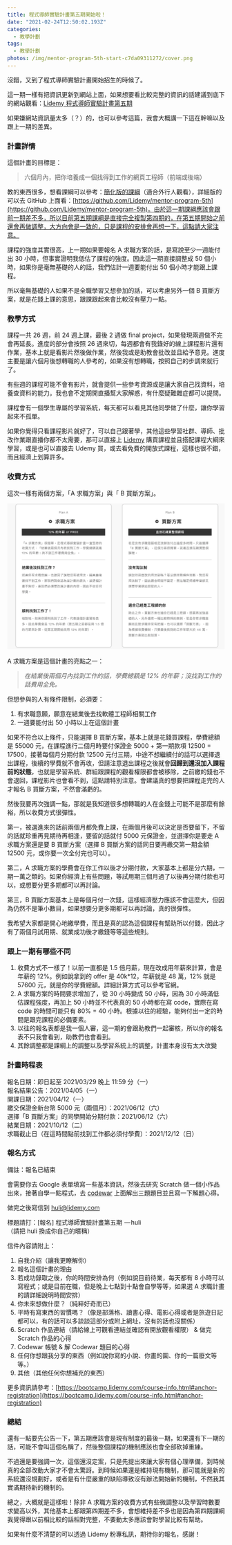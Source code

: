 ```yaml
---
title: 程式導師實驗計畫第五期開始啦！
date: "2021-02-24T12:50:02.193Z"
categories:
  - 教學計劃
tags:
  - 教學計劃
photos: /img/mentor-program-5th-start-c7da09311272/cover.png
---
```


沒錯，又到了程式導師實驗計畫開始招生的時候了。

這一期一樣有把資訊更新到網站上面，如果想要看比較完整的資訊的話建議到底下的網站觀看：[Lidemy 程式導師實驗計畫第五期](https://bootcamp.lidemy.com/)

如果嫌網站資訊量太多（？）的，也可以參考這篇，我會大概講一下這在幹嘛以及跟上一期的差異。

### 計畫詳情

這個計畫的目標是：

> 六個月內，把你培養成一個找得到工作的網頁工程師（前端或後端）

教的東西很多，想看課綱可以參考：[簡化版的課綱](https://bootcamp.lidemy.com/syllabus.html)（適合外行人觀看），詳細版的可以去 GitHub 上面看：[https://github.com/Lidemy/mentor-program-5th](https://github.com/Lidemy/mentor-program-5th)。由於這一期課綱應該會跟前一期差不多，所以目前第五期課綱是直接完全複製第四期的，在第五期開始之前還會再做調整，大方向會是一致的，只是課程的安排會再想一下，這點請大家注意。

課程的強度其實很高，上一期如果要報名 A 求職方案的話，是寫說至少一週能付出 30 小時，但事實證明我低估了課程的強度。因此這一期直接調整成 50 個小時，如果你是毫無基礎的人的話，我們估計一週要能付出 50 個小時才能跟上課程。

所以毫無基礎的人如果不是全職學習又想參加的話，可以考慮另外一個 B 買斷方案，就是花錢上課的意思，跟課跟起來會比較沒有壓力一點。

### 教學方式

課程一共 26 週，前 24 週上課，最後 2 週做 final project，如果發現兩週做不完會再延長。進度的部分會按照 26 週來切，每週都會有我錄好的線上課程影片還有作業，基本上就是看影片然後做作業，然後我或是助教會批改並且給予意見。進度主要是讓六個月後想轉職的人參考的，如果沒有想轉職，按照自己的步調來就行了。

有些週的課程可能不會有影片，就會提供一些參考資源或是讓大家自己找資料，培養查資料的能力。我也會不定期開直播幫大家解惑，有什麼疑難雜症都可以提問。

課程會有一個學生專屬的學習系統，每天都可以看見其他同學做了什麼，讓你學習起來不孤單。

如果你覺得只看課程影片就好了，可以自己跟著學，其他這些學習社群、導師、批改作業跟直播你都不太需要，那可以直接上 [Lidemy](https://lidemy.com/) 購買課程並且搭配課程大綱來學習，或是也可以直接去 Udemy 買，或去看免費的開放式課程，這樣也很不錯，而且經濟上划算許多。

### 收費方式

這次一樣有兩個方案，「A 求職方案」與「 B 買斷方案」。

![](/img/mentor-program-5th-start-c7da09311272/1__G8JwXtCQOyQGu__GNWfZtUA.png)

A 求職方案是這個計畫的亮點之一：

> _在結業後兩個月內找到工作的話，學費總額是 12% 的年薪；沒找到工作的話費用全免。_

但想參與的人有條件限制，必須要：

1.  有求職意願，願意在結業後去找軟體工程師相關工作
2.  一週要能付出 50 小時以上在這個計畫

如果不符合以上條件，只能選擇 B 買斷方案，基本上就是花錢買課程，學費總額是 55000 元，在課程進行二個月時要付保證金 5000 + 第一期款項 12500 = 17500，接著每個月分期付款 12500 元付三期，中途不想繼續付的話可以選擇退出課程，後續的學費就不會再收，但請注意退出課程之後就會**回歸到還沒加入課程前的狀態**，也就是學習系統、群組跟課程的觀看權限都會被移除，之前繳的錢也不會退回，課程影片也會看不到，這點請特別注意。會建議真的想要把課程走完的人才報名 B 買斷方案，不然會滿虧的。

然後我要再次強調一點，那就是我知道很多想轉職的人在金錢上可能不是那麼有餘裕，所以收費方式很彈性。

第一，被選進來的話前兩個月都免費上課，在兩個月後可以決定是否要留下，不留的話就珍重再見期待再相逢，要留的話就付 5000 元保證金，並選擇你是要走 A 求職方案還是要 B 買斷方案（選擇 B 買斷方案的話同日要再繳交第一期金額 12500 元，或你要一次全付完也可以）。

第二，A 求職方案的學費會在你工作以後才分期付款，大家基本上都是分六期，一期一萬之類的。如果你經濟上有些問題，等試用期三個月過了以後再分期付款也可以，或想要分更多期都可以再討論。

第三，B 買斷方案基本上是每個月付一次錢，這樣經濟壓力應該不會這麼大，但因為仍然不是筆小數目，如果想要分更多期都可以再討論，真的很彈性。

我希望大家都是開心地繳學費，而且是真的認為這個課程有幫助所以付錢，因此才有了兩個月試用期、就業成功後才繳錢等等這些規則。

### 跟上一期有哪些不同

1.  收費方式不一樣了！以前一直都是 1.5 倍月薪，現在改成用年薪來計算，會是年薪的 12%。例如說拿到的 offer 是 40k\*12，年薪就是 48 萬，12% 就是 57600 元，就是你的學費總額。詳細計算方式可以參考官網。
2.  A 求職方案的時間要求增加了，從 30 小時變成 50 小時，因為 30 小時滿低估課程強度，再加上 50 小時並不代表真的 50 小時都在寫 code，實際在寫 code 的時間可能只有 80% = 40 小時。根據以往的經驗，能夠付出一定的時間是跟完課程的必備要素。
3.  以往的報名表都是我一個人審，這一期的會跟助教們一起審核，所以你的報名表不只我會看到，助教們也會看到。
4.  其餘調整都是課綱上的調整以及學習系統上的調整，計畫本身沒有太大改變

### 計畫時程表

報名日期：即日起至 2021/03/29 晚上 11:59 分（一）  
報名結果公告：2021/04/05（一）  
開課日期：2021/04/12（一）  
繳交保證金新台幣 5000 元（兩個月）：2021/06/12（六）  
選擇「B 買斷方案」的同學開始分期付款：2021/06/12（六）  
結業日期：2021/10/12（二）  
求職截止日（在這時間點前找到工作都必須付學費）：2021/12/12（日）

### 報名方式

備註：報名已結束

會需要你去 Google 表單填寫一些基本資訊，然後去研究 Scratch 做一個小作品出來，接著自學一點程式，去 [codewar](https://github.com/Lidemy/mentor-program/blob/master/codewar.md) 上面解出三題題目並且寫一下解題心得。

做完之後寫信到 huli@lidemy.com

標題請打：\[報名\] 程式導師實驗計畫第五期  — huli  
（請把 huli 換成你自己的暱稱）

信件內容請附上：

1.  自我介紹（讓我更瞭解你）
2.  報名這個計畫的理由
3.  若成功錄取之後，你的時間安排為何（例如說目前待業，每天都有 8 小時可以寫程式；或是目前在職，但是晚上七點到十點會自學等等，如果選 A 求職計畫的請詳細說明時間安排）
4.  你未來想做什麼？（純粹好奇而已）
5.  平時有寫東西的習慣嗎？（像是部落格、讀書心得、電影心得或者是旅遊日記都可以，有的話可以多談談這部分或附上網址，沒有的話也沒關係）
6.  Scratch 作品連結（請給線上可觀看連結並確認有開放觀看權限） & 做完 Scratch 作品的心得
7.  Codewar 帳號 & 解 Codewar 題目的心得
8.  任何你想跟我分享的東西（例如說你寫的小說、你畫的圖、你的一篇廢文等等。）
9.  其他（其他任何你想補充的東西）

更多資訊請參考：[https://bootcamp.lidemy.com/course-info.html#anchor-registration](https://bootcamp.lidemy.com/course-info.html#anchor-registration)

### 總結

還有一點要先公告一下，第五期應該會是現有制度的最後一期，如果還有下一期的話，可能不會叫這個名稱了，然後整個課程的機制應該也會全部砍掉重練。

不過還是要強調一次，這個還沒定案，只是先提出來讓大家有個心理準備，到時候真的全部改動大家才不會太驚訝。到時候如果還是維持現有機制，那可能就是新的系統還沒規劃好，或者是有什麼嚴重的缺陷導致沒有辦法開始新的機制，不然我其實滿期待新的機制的。

總之，大概就是這樣啦！除非 A 求職方案的收費方式有些微調整以及學習時數要求變高以外，其他基本上都跟第四期差不多，會想維持差不多也是因為第四期課綱我覺得跟以前相比較的話相對完整，不要動太多應該會對學習比較有幫助。

如果有什麼不清楚的可以透過 Lidemy 粉專私訊，期待你的報名，感謝！
